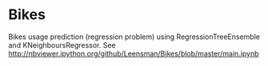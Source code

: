 # Bikes
Bikes usage prediction (regression problem) using RegressionTreeEnsemble and KNeighboursRegressor.
See http://nbviewer.ipython.org/github/Leensman/Bikes/blob/master/main.ipynb
